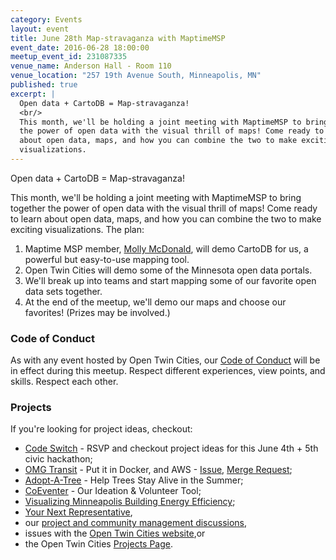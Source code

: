 ```yaml
---
category: Events
layout: event
title: June 28th Map-stravaganza with MaptimeMSP
event_date: 2016-06-28 18:00:00
meetup_event_id: 231087335
venue_name: Anderson Hall - Room 110 
venue_location: "257 19th Avenue South, Minneapolis, MN"
published: true 
excerpt: |
  Open data + CartoDB = Map-stravaganza!
  <br/>
  This month, we'll be holding a joint meeting with MaptimeMSP to bring together
  the power of open data with the visual thrill of maps! Come ready to learn
  about open data, maps, and how you can combine the two to make exciting
  visualizations.
---
```

Open data + CartoDB = Map-stravaganza!

This month, we'll be holding a joint meeting with MaptimeMSP to bring together
the power of open data with the visual thrill of maps! Come ready to learn
about open data, maps, and how you can combine the two to make exciting
visualizations.  The plan:

1. Maptime MSP member, [Molly McDonald](https://twitter.com/MollyWynia), will
   demo CartoDB for us, a powerful but easy-to-use mapping tool.
2. Open Twin Cities will demo some of the Minnesota open data portals.
3. We'll break up into teams and start mapping some of our favorite open data
   sets together.
4. At the end of the meetup, we'll demo our maps and choose our favorites!
   (Prizes may be involved.)

### Code of Conduct

As with any event hosted by Open Twin Cities, our [Code of Conduct](/about/code-of-conduct/) 
will be in effect during this meetup. Respect different experiences, view
points, and skills. Respect each other.

### Projects

If you're looking for project ideas, checkout: 

- [Code Switch](http://codeswitch.mn/) - RSVP and checkout project ideas for this June 4th + 5th civic hackathon; 
- [OMG Transit](https://github.com/omgtransit/omgtransit) - Put it in Docker, and AWS - [Issue](https://github.com/omgtransit/omgtransit/issues/1), [Merge Request](https://github.com/omgtransit/omgtransit/pull/4); 
- [Adopt-A-Tree](https://github.com/ballPointPenguin/adopt-a-tree) - Help Trees Stay Alive in the Summer;
- [CoEventer](https://github.com/campuscodefest/ccf) - Our Ideation & Volunteer Tool;
- [Visualizing Minneapolis Building Energy Efficiency](https://groups.google.com/forum/#!topic/twin-cities-brigade/fCqgHHATNw8);
- [Your Next Representative](https://groups.google.com/forum/#!topic/twin-cities-brigade/SbX4B_Fhp7w),
- our [project and community management discussions](http://bit.ly/manageOTC),
- issues with the [Open Twin Cities website](https://github.com/OpenTwinCities/opentwincities.github.com),or 
- the Open Twin Cities [Projects Page](/projects).

